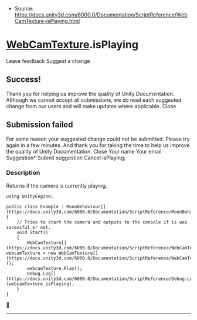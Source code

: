 * Source: https://docs.unity3d.com/6000.0/Documentation/ScriptReference/WebCamTexture-isPlaying.html

#  [WebCamTexture](https://docs.unity3d.com/6000.0/Documentation/ScriptReference/WebCamTexture.html).isPlaying
Leave feedback
Suggest a change
## Success!
Thank you for helping us improve the quality of Unity Documentation. Although we cannot accept all submissions, we do read each suggested change from our users and will make updates where applicable.
Close
## Submission failed
For some reason your suggested change could not be submitted. Please <a>try again</a> in a few minutes. And thank you for taking the time to help us improve the quality of Unity Documentation.
Close
Your name Your email Suggestion* Submit suggestion
Cancel
isPlaying; 
### Description
Returns if the camera is currently playing.
```
using UnityEngine;  
  
public class Example : MonoBehaviour[](https://docs.unity3d.com/6000.0/Documentation/ScriptReference/MonoBehaviour.html)
{
    // Tries to start the camera and outputs to the console if is was sucessful or not.
    void Start()
    {
        WebCamTexture[](https://docs.unity3d.com/6000.0/Documentation/ScriptReference/WebCamTexture.html) webcamTexture = new WebCamTexture[](https://docs.unity3d.com/6000.0/Documentation/ScriptReference/WebCamTexture.html)();
        webcamTexture.Play();
        Debug.Log[](https://docs.unity3d.com/6000.0/Documentation/ScriptReference/Debug.Log.html)(webcamTexture.isPlaying);
    }
}

```

* * *
